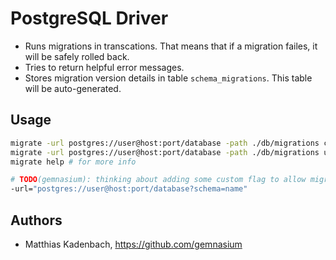 # PostgreSQL Driver

* Runs migrations in transcations.
  That means that if a migration failes, it will be safely rolled back.
* Tries to return helpful error messages.
* Stores migration version details in table ``schema_migrations``.
  This table will be auto-generated.


## Usage

```bash
migrate -url postgres://user@host:port/database -path ./db/migrations create add_field_to_table
migrate -url postgres://user@host:port/database -path ./db/migrations up
migrate help # for more info

# TODO(gemnasium): thinking about adding some custom flag to allow migration within schemas:
-url="postgres://user@host:port/database?schema=name" 
```

## Authors

* Matthias Kadenbach, https://github.com/gemnasium
